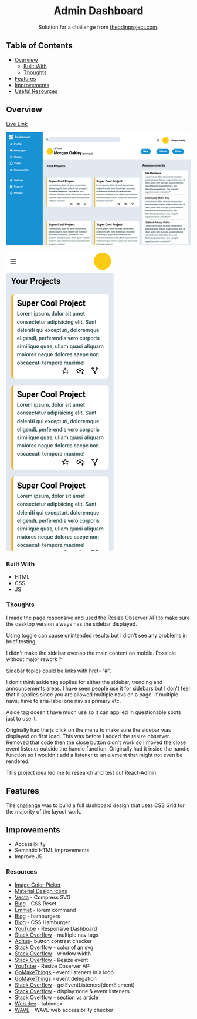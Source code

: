 <h1 align="center">Admin Dashboard</h1>

<div align="center">
   Solution for a challenge from  <a href="https://www.theodinproject.com/paths/full-stack-javascript/courses/intermediate-html-and-css/lessons/admin-dashboard" target="_blank">theodinproject.com</a>.
</div>

## Table of Contents

- [Overview](#overview)
  - [Built With](#built-with)
  - [Thoughts](#thoughts)
- [Features](#features)
- [Improvements](#improvements)
- [Useful Resources](#useful-resources)

## Overview

[Live Link](https://jdegand.github.io/odin-project-admin-dashboard/)

![](odin-project-admin-dashboard-desktop.png)

![](odin-project-admin-dashboard-mobile.png)

### Built With

- HTML
- CSS
- JS

### Thoughts

I made the page responsive and used the Resize Observer API to make sure the desktop version always has the sidebar displayed.    

Using toggle can cause unintended results but I didn't see any problems in brief testing.  

I didn't make the sidebar overlap the main content on mobile.  Possible without major rework ? 

Sidebar topics could be links with href="#".  

I don't think aside tag applies for either the sidebar, trending and announcements areas.  I have seen people use it for sidebars but I don't feel that it applies since you are allowed multiple navs on a page.  If multiple navs, have to aria-label one nav as primary etc.  

Aside tag doesn't have much use so it can applied in questionable spots just to use it.  

Originally had the js click on the menu to make sure the sidebar was displayed on first load.  This was before I added the resize observer.  Removed that code then the close button didn't work so I moved the close event listener outside the handle function. Originally had it inside the handle function so I wouldn't add a listener to an element that might not even be rendered. 

This project idea led me to research and test out React-Admin.

## Features

The [challenge](https://www.theodinproject.com/paths/full-stack-javascript/courses/intermediate-html-and-css/lessons/admin-dashboard) was to build a full dashboard design that uses CSS Grid for the majority of the layout work.  

## Improvements

- Accessibility
- Semantic HTML improvements
- Improve JS

### Resources

- [Image Color Picker](https://imagecolorpicker.com)
- [Material Design Icons](https://materialdesignicons.com/)
- [Vecta](https://vecta.io/nano) - Compress SVG
- [Blog](https://piccalil.li/blog/a-modern-css-reset/) - CSS Reset
- [Emmet](https://docs.emmet.io/abbreviations/lorem-ipsum/) - lorem command
- [Blog](https://jonsuh.com/hamburgers/) - hamburgers
- [Blog](https://alvarotrigo.com/blog/hamburger-menu-css/) - CSS Hamburger
- [YouTube](https://www.youtube.com/watch?v=l4fLswXHIbU) - Responsive Dashboard
- [Stack Overflow](https://stackoverflow.com/questions/4676388/multiple-nav-tags#:~:text=Yes%2C%20having%20multiple,nav%3E%20using%20aria%2Dlabel%20.&text=You%20can%20read%20more%20about%20using%20Multiple%20Navigation%20Landmarks.) - multiple nav tags
- [Aditus](https://www.aditus.io/button-contrast-checker/)- button contrast checker
- [Stack Overflow](https://stackoverflow.com/questions/22252472/how-to-change-the-color-of-an-svg-element) - color of an svg
- [Stack Overflow](https://stackoverflow.com/questions/3437786/get-the-size-of-the-screen-current-web-page-and-browser-window) - window width
- [Stack Overflow](https://stackoverflow.com/questions/641857/javascript-window-resize-event) - Resize event
- [YouTube](https://www.youtube.com/watch?v=jxcoo5oM_oQ) - Resize Observer API
- [GoMakeThings](https://gomakethings.com/why-you-shouldnt-attach-event-listeners-in-a-for-loop-with-vanilla-javascript/) - event listeners in a loop
- [GoMakeThings](https://gomakethings.com/why-event-delegation-is-a-better-way-to-listen-for-events-in-vanilla-js/) - event delegation
- [Stack Overflow](https://stackoverflow.com/questions/446892/how-to-find-event-listeners-on-a-dom-node-in-javascript-or-in-debugging) - getEventListeners(domElement)
- [Stack Overflow](https://stackoverflow.com/questions/33970943/css-javascript-does-displaynone-remove-any-associated-event-listeners-tem#:~:text=No%2C%20it%20doesn't%20remove,it%20has%20any%20event%20handlers.) - display:none & event listeners
- [Stack Overflow](https://stackoverflow.com/questions/7549561/section-vs-article-html5) - section vs article
- [Web.dev](https://web.dev/control-focus-with-tabindex/) - tabindex
- [WAVE](https://wave.webaim.org/) - WAVE web accessibility checker
